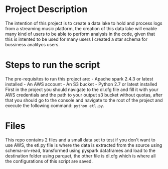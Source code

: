 # Project Description
The intention of this project is to create a data lake to hold and process logs from a streaming music platform, the creation of this data lake will enable many kind of users to be able to perform analysis in the code, given that this is intented to be used for many users I created a star schema for bussiness analitycs users. 

# Steps to run the script 
The pre-requisites to run this project are:
    - Apache spark 2.4.3 or latest installed 
    - An AWS account 
    - An S3 bucket 
    - Python 2.7 or latest installed
First in the project you should navigate to the dl.cfg file and fill it with your AWS credentials and the path to your output s3 bucket without quotas, after that you should go to the console and navigate to the root of the project and execute the following command: `python etl.py`.  
    
# Files     
This repo contains 2 files and a small data set to test if you don't want to use AWS, 
the etl.py file is where the data is extracted from the source using schema-on-read, transformed using pyspark dataframes and load to the destination folder using parquet, the other file is dl.cfg which is where all the configurations of this script are saved.


    
    